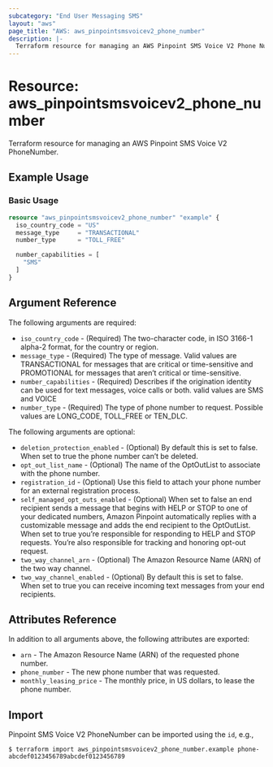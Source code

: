 ```yaml
---
subcategory: "End User Messaging SMS"
layout: "aws"
page_title: "AWS: aws_pinpointsmsvoicev2_phone_number"
description: |-
  Terraform resource for managing an AWS Pinpoint SMS Voice V2 Phone Number.
---
```


# Resource: aws_pinpointsmsvoicev2_phone_number

Terraform resource for managing an AWS Pinpoint SMS Voice V2 PhoneNumber.

## Example Usage

### Basic Usage

```terraform
resource "aws_pinpointsmsvoicev2_phone_number" "example" {
  iso_country_code = "US"
  message_type     = "TRANSACTIONAL"
  number_type      = "TOLL_FREE"

  number_capabilities = [
    "SMS"
  ]
}
```

## Argument Reference

The following arguments are required:

* `iso_country_code` - (Required) The two-character code, in ISO 3166-1 alpha-2 format, for the country or region.
* `message_type` - (Required) The type of message. Valid values are TRANSACTIONAL for messages that are critical or time-sensitive and PROMOTIONAL for messages that aren’t critical or time-sensitive.
* `number_capabilities` - (Required) Describes if the origination identity can be used for text messages, voice calls or both. valid values are SMS and VOICE
* `number_type` - (Required) The type of phone number to request. Possible values are LONG_CODE, TOLL_FREE or TEN_DLC.

The following arguments are optional:

* `deletion_protection_enabled` - (Optional) By default this is set to false. When set to true the phone number can’t be deleted.
* `opt_out_list_name` - (Optional) The name of the OptOutList to associate with the phone number.
* `registration_id` - (Optional) Use this field to attach your phone number for an external registration process.
* `self_managed_opt_outs_enabled` - (Optional) When set to false an end recipient sends a message that begins with HELP or STOP to one of your dedicated numbers, Amazon Pinpoint automatically replies with a customizable message and adds the end recipient to the OptOutList. When set to true you’re responsible for responding to HELP and STOP requests. You’re also responsible for tracking and honoring opt-out request.
* `two_way_channel_arn` - (Optional) The Amazon Resource Name (ARN) of the two way channel.
* `two_way_channel_enabled` - (Optional) By default this is set to false. When set to true you can receive incoming text messages from your end recipients.

## Attributes Reference

In addition to all arguments above, the following attributes are exported:

* `arn` - The Amazon Resource Name (ARN) of the requested phone number.
* `phone_number` - The new phone number that was requested.
* `monthly_leasing_price` - The monthly price, in US dollars, to lease the phone number.

## Import

Pinpoint SMS Voice V2 PhoneNumber can be imported using the `id`, e.g.,

```
$ terraform import aws_pinpointsmsvoicev2_phone_number.example phone-abcdef0123456789abcdef0123456789
```
